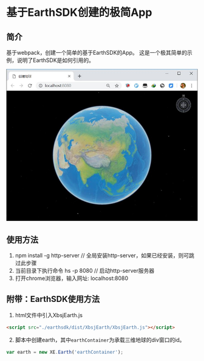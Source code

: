 # 基于EarthSDK创建的极简App

## 简介

基于webpack，创建一个简单的基于EarthSDK的App。
这是一个极其简单的示例，说明了EarthSDK是如何引用的。

![预览](./preview.jpg)

## 使用方法

1. npm install -g http-server // 全局安装http-server，如果已经安装，则可跳过此步骤
2. 当前目录下执行命令 hs -p 8080 // 启动http-server服务器
3. 打开chrome浏览器，输入网址: localhost:8080

## 附带：EarthSDK使用方法

1. html文件中引入XbsjEarth.js
```html
<script src="./earthsdk/dist/XbsjEarth/XbsjEarth.js"></script>
```

2. 脚本中创建earth，其中```earthContainer```为承载三维地球的div窗口的id。
```javascript
var earth = new XE.Earth('earthContainer');
```
